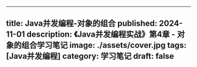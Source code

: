 ---

title: Java并发编程-对象的组合
published: 2024-11-01
description: 《Java并发编程实战》第4章 - 对象的组合学习笔记
image: ./assets/cover.jpg
tags: [Java并发编程]
category: 学习笔记
draft: false
---
